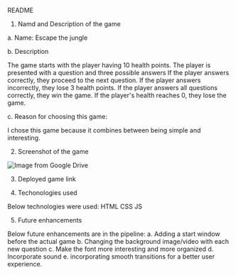 README

1. Namd and Description of the game

a. Name: Escape the jungle

b. Description

The game starts with the player having 10 health points.
The player is presented with a question and three possible answers
If the player answers correctly, they proceed to the next question.
If the player answers incorrectly, they lose 3 health points.
If the player answers all questions correctly, they win the game. If the player's health reaches 0, they lose the game.

c. Reason for choosing this game:

I chose this game because it combines between being simple and interesting.

2. Screenshot of the game

<img src="https://drive.google.com/file/d/1Bz6xMsmyeW3fnjn-9S_Rt9EUVPJUlTCf/view?usp=sharing" alt="Image from Google Drive">


3. Deployed game link



4. Techonologies used

Below technologies were used:
HTML
CSS
JS

5. Future enhancements

Below future enhancements are in the pipeline:
a. Adding a start window before the actual game
b. Changing the background image/video with each new question
c. Make the font more interesting and more organized
d. Incorporate sound 
e. incorporating smooth transitions for a better user experience.
